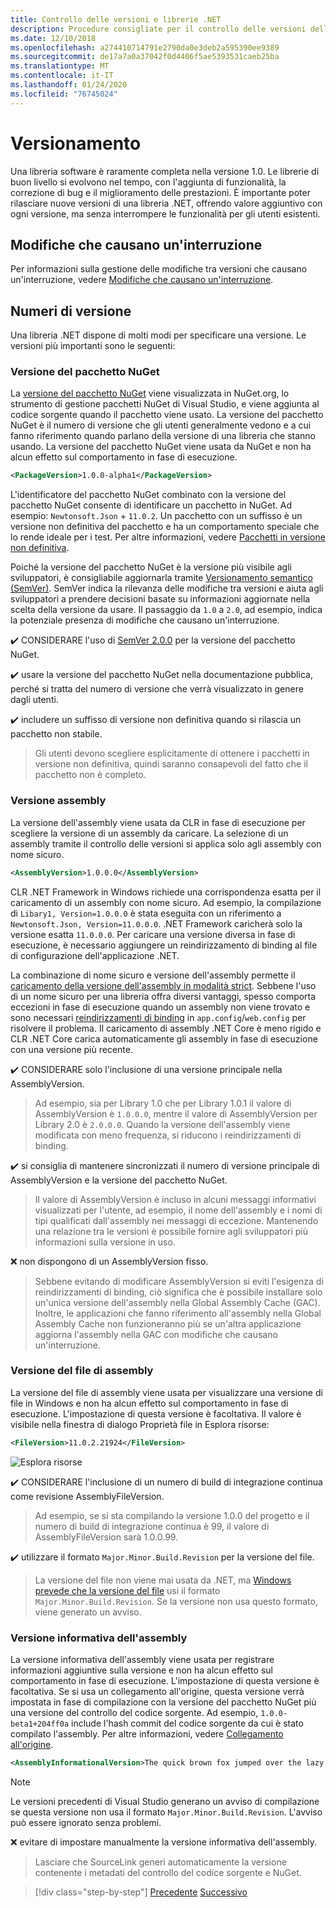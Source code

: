 ```yaml
---
title: Controllo delle versioni e librerie .NET
description: Procedure consigliate per il controllo delle versioni delle librerie .NET.
ms.date: 12/10/2018
ms.openlocfilehash: a274410714791e2790da0e3deb2a595390ee9389
ms.sourcegitcommit: de17a7a0a37042f0d4406f5ae5393531caeb25ba
ms.translationtype: MT
ms.contentlocale: it-IT
ms.lasthandoff: 01/24/2020
ms.locfileid: "76745024"
---
```

# <a name="versioning"></a>Versionamento

Una libreria software è raramente completa nella versione 1.0. Le librerie di buon livello si evolvono nel tempo, con l'aggiunta di funzionalità, la correzione di bug e il miglioramento delle prestazioni. È importante poter rilasciare nuove versioni di una libreria .NET, offrendo valore aggiuntivo con ogni versione, ma senza interrompere le funzionalità per gli utenti esistenti.

## <a name="breaking-changes"></a>Modifiche che causano un'interruzione

Per informazioni sulla gestione delle modifiche tra versioni che causano un'interruzione, vedere [Modifiche che causano un'interruzione](./breaking-changes.md).

## <a name="version-numbers"></a>Numeri di versione

Una libreria .NET dispone di molti modi per specificare una versione. Le versioni più importanti sono le seguenti:

### <a name="nuget-package-version"></a>Versione del pacchetto NuGet

La [versione del pacchetto NuGet](/nuget/reference/package-versioning) viene visualizzata in NuGet.org, lo strumento di gestione pacchetti NuGet di Visual Studio, e viene aggiunta al codice sorgente quando il pacchetto viene usato. La versione del pacchetto NuGet è il numero di versione che gli utenti generalmente vedono e a cui fanno riferimento quando parlano della versione di una libreria che stanno usando. La versione del pacchetto NuGet viene usata da NuGet e non ha alcun effetto sul comportamento in fase di esecuzione.

```xml
<PackageVersion>1.0.0-alpha1</PackageVersion>
```

L'identificatore del pacchetto NuGet combinato con la versione del pacchetto NuGet consente di identificare un pacchetto in NuGet. Ad esempio: `Newtonsoft.Json` + `11.0.2`. Un pacchetto con un suffisso è un versione non definitiva del pacchetto e ha un comportamento speciale che lo rende ideale per i test. Per altre informazioni, vedere [Pacchetti in versione non definitiva](./nuget.md#pre-release-packages).

Poiché la versione del pacchetto NuGet è la versione più visibile agli sviluppatori, è consigliabile aggiornarla tramite [Versionamento semantico (SemVer)](https://semver.org/). SemVer indica la rilevanza delle modifiche tra versioni e aiuta agli sviluppatori a prendere decisioni basate su informazioni aggiornate nella scelta della versione da usare. Il passaggio da `1.0` a `2.0`, ad esempio, indica la potenziale presenza di modifiche che causano un'interruzione.

✔️ CONSIDERARE l'uso di [SemVer 2.0.0](https://semver.org/) per la versione del pacchetto NuGet.

✔️ usare la versione del pacchetto NuGet nella documentazione pubblica, perché si tratta del numero di versione che verrà visualizzato in genere dagli utenti.

✔️ includere un suffisso di versione non definitiva quando si rilascia un pacchetto non stabile.

> Gli utenti devono scegliere esplicitamente di ottenere i pacchetti in versione non definitiva, quindi saranno consapevoli del fatto che il pacchetto non è completo.

### <a name="assembly-version"></a>Versione assembly

La versione dell'assembly viene usata da CLR in fase di esecuzione per scegliere la versione di un assembly da caricare. La selezione di un assembly tramite il controllo delle versioni si applica solo agli assembly con nome sicuro.

```xml
<AssemblyVersion>1.0.0.0</AssemblyVersion>
```

CLR .NET Framework in Windows richiede una corrispondenza esatta per il caricamento di un assembly con nome sicuro. Ad esempio, la compilazione di `Libary1, Version=1.0.0.0` è stata eseguita con un riferimento a `Newtonsoft.Json, Version=11.0.0.0`. .NET Framework caricherà solo la versione esatta `11.0.0.0`. Per caricare una versione diversa in fase di esecuzione, è necessario aggiungere un reindirizzamento di binding al file di configurazione dell'applicazione .NET.

La combinazione di nome sicuro e versione dell'assembly permette il [caricamento della versione dell'assembly in modalità strict](../assembly/versioning.md). Sebbene l'uso di un nome sicuro per una libreria offra diversi vantaggi, spesso comporta eccezioni in fase di esecuzione quando un assembly non viene trovato e sono necessari [reindirizzamenti di binding](../../framework/configure-apps/redirect-assembly-versions.md) in `app.config`/`web.config` per risolvere il problema. Il caricamento di assembly .NET Core è meno rigido e CLR .NET Core carica automaticamente gli assembly in fase di esecuzione con una versione più recente.

✔️ CONSIDERARE solo l'inclusione di una versione principale nella AssemblyVersion.

> Ad esempio, sia per Library 1.0 che per Library 1.0.1 il valore di AssemblyVersion è `1.0.0.0`, mentre il valore di AssemblyVersion per Library 2.0 è `2.0.0.0`. Quando la versione dell'assembly viene modificata con meno frequenza, si riducono i reindirizzamenti di binding.

✔️ si consiglia di mantenere sincronizzati il numero di versione principale di AssemblyVersion e la versione del pacchetto NuGet.

> Il valore di AssemblyVersion è incluso in alcuni messaggi informativi visualizzati per l'utente, ad esempio, il nome dell'assembly e i nomi di tipi qualificati dall'assembly nei messaggi di eccezione. Mantenendo una relazione tra le versioni è possibile fornire agli sviluppatori più informazioni sulla versione in uso.

❌ non dispongono di un AssemblyVersion fisso.

> Sebbene evitando di modificare AssemblyVersion si eviti l'esigenza di reindirizzamenti di binding, ciò significa che è possibile installare solo un'unica versione dell'assembly nella Global Assembly Cache (GAC). Inoltre, le applicazioni che fanno riferimento all'assembly nella Global Assembly Cache non funzioneranno più se un'altra applicazione aggiorna l'assembly nella GAC con modifiche che causano un'interruzione.

### <a name="assembly-file-version"></a>Versione del file di assembly

La versione del file di assembly viene usata per visualizzare una versione di file in Windows e non ha alcun effetto sul comportamento in fase di esecuzione. L'impostazione di questa versione è facoltativa. Il valore è visibile nella finestra di dialogo Proprietà file in Esplora risorse:

```xml
<FileVersion>11.0.2.21924</FileVersion>
```

![Esplora risorse](./media/versioning/win-properties.png "Esplora risorse")

✔️ CONSIDERARE l'inclusione di un numero di build di integrazione continua come revisione AssemblyFileVersion.

> Ad esempio, se si sta compilando la versione 1.0.0 del progetto e il numero di build di integrazione continua è 99, il valore di AssemblyFileVersion sarà 1.0.0.99.

✔️ utilizzare il formato `Major.Minor.Build.Revision` per la versione del file.

> La versione del file non viene mai usata da .NET, ma [Windows prevede che la versione del file](/windows/desktop/menurc/versioninfo-resource) usi il formato `Major.Minor.Build.Revision`. Se la versione non usa questo formato, viene generato un avviso.

### <a name="assembly-informational-version"></a>Versione informativa dell'assembly

La versione informativa dell'assembly viene usata per registrare informazioni aggiuntive sulla versione e non ha alcun effetto sul comportamento in fase di esecuzione. L'impostazione di questa versione è facoltativa. Se si usa un collegamento all'origine, questa versione verrà impostata in fase di compilazione con la versione del pacchetto NuGet più una versione del controllo del codice sorgente. Ad esempio, `1.0.0-beta1+204ff0a` include l'hash commit del codice sorgente da cui è stato compilato l'assembly. Per altre informazioni, vedere [Collegamento all'origine](./sourcelink.md).

```xml
<AssemblyInformationalVersion>The quick brown fox jumped over the lazy dog.</AssemblyInformationalVersion>
```

> [!NOTE]
> Le versioni precedenti di Visual Studio generano un avviso di compilazione se questa versione non usa il formato `Major.Minor.Build.Revision`. L'avviso può essere ignorato senza problemi.

❌ evitare di impostare manualmente la versione informativa dell'assembly.

> Lasciare che SourceLink generi automaticamente la versione contenente i metadati del controllo del codice sorgente e NuGet.

>[!div class="step-by-step"]
>[Precedente](publish-nuget-package.md)
>[Successivo](breaking-changes.md)

